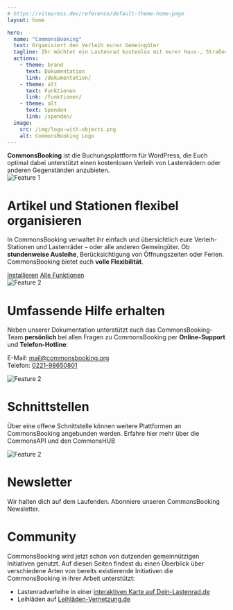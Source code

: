 ```yaml
---
# https://vitepress.dev/reference/default-theme-home-page
layout: home

hero:
  name: "CommonsBooking"
  text: Organisiert den Verleih eurer Gemeingüter
  tagline: Ihr möchtet ein Lastenrad kostenlos mit eurer Haus-, Straßen oder Stadt-Gemeinschaft teilen? Ihr wollt Gegenstände wie Werkzeuge oder Biertische gemeinsam nutzen?
  actions:
    - theme: brand
      text: Dokumentation
      link: /dokumentation/
    - theme: alt
      text: Funktionen
      link: /funktionen/
    - theme: alt
      text: Spenden
      link: /spenden/
  image:
    src: /img/logo-with-objects.png
    alt: CommonsBooking Logo
---
```


<div class="cb-infobox">
<strong>CommonsBooking</strong> ist die Buchungsplattform für WordPress, die Euch optimal dabei unterstützt einen kostenlosen Verleih von Lastenrädern oder anderen Gegenständen anzubieten.
</div>

<div class="feature-section">

  <div class="feature-row">
    <img src="/img/logo-with-objects.png" alt="Feature 1" class="feature-image" />
    <div class="feature-text">
      <h1>Artikel und Stationen flexibel organisieren</h1>
        <p>
            In CommonsBooking verwaltet ihr einfach und übersichtlich eure Verleih-Stationen und Lastenräder – oder alle
            anderen Gemeingüter. Ob <strong>stundenweise Ausleihe</strong>, Berücksichtigung von Öffnungszeiten oder Ferien.
            CommonsBooking bietet euch <strong>volle Flexibilität</strong>.
        </p>
        <div>
            <a class="cbdoc-button cb-brand" href="/dokumentation/installation/installieren">Installieren</a>
            <a class="cbdoc-button cb-alt" href="/funktionen">Alle Funktionen</a>
        </div>
    </div>
  </div>

  <div class="feature-row reverse">
    <img src="/img/icon-help-alt.png" alt="Feature 2" class="feature-image" style="max-width: 150px" />
    <div class="feature-text">
      <h1>Umfassende Hilfe erhalten</h1>
      <p>Neben unserer Dokumentation unterstützt euch das CommonsBooking-Team <b>persönlich</b> bei allen Fragen zu CommonsBooking per <b>Online-Support</b> und <b>Telefon-Hotline</b>: </p>
      <p> E-Mail: <a href="mailto:mail@commonsbooking.org">mail@commonsbooking.org</a><br> Telefon: <a href= "tel:022198650801">0221-98650801</a></p>
    </div>
  </div>


  <div class="feature-row">
    <img src="/img/icon-api-1.png" alt="Feature 2" class="feature-image" style="max-width: 150px" />
    <div class="feature-text">
      <h1>Schnittstellen</h1>
      <p>Über eine offene Schnittstelle können weitere Plattformen an CommonsBooking angebunden werden. Erfahre hier mehr über die CommonsAPI und den CommonsHUB</p>
    </div>
  </div>

<div class="feature-row reverse">
    <img src="/img/icon-newsletter.png" alt="Feature 2" class="feature-image" style="max-width: 150px" />
    <div class="feature-text">
        <h1>Newsletter</h1>
        <p>Wir halten dich auf dem Laufenden. Abonniere unseren CommonsBooking Newsletter.</p>
    </div>
</div>

<div class="feature-row">
    <div class="feature-text">
        <h1>Community</h1>
        <p>CommonsBooking wird jetzt schon von dutzenden gemeinnützigen Initiativen genutzt. Auf diesen Seiten findest du einen Überblick über verschiedene Arten von bereits existierende Initiativen die CommonsBooking in ihrer Arbeit unterstützt:</p>
        <ul>
            <li>Lastenradverleihe in einer <a href="http://dein-lastenrad.de/wiki/Bestehende_Initiativen_freier_Lastenr%C3%A4der" target="_blank">interaktiven Karte auf Dein-Lastenrad.de</a></li>
            <li>Leihläden auf <a href="https://leihladen-vernetzung.de/liste/" target="_blank">Leihläden-Vernetzung.de</a></li>
        </ul>
    </div>
</div>


  <!-- Weitere Sektionen nach Bedarf -->

</div>
